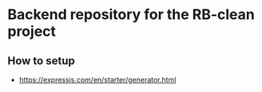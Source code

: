 # Backend repository for the RB-clean project

## How to setup

- https://expressjs.com/en/starter/generator.html
